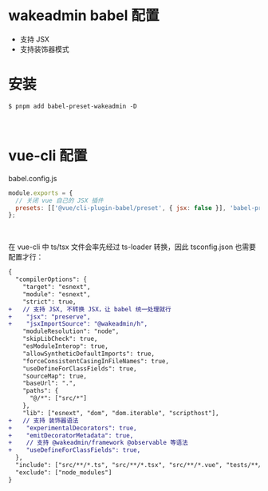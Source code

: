 # wakeadmin babel 配置

- 支持 JSX
- 支持装饰器模式

# 安装

```shell
$ pnpm add babel-preset-wakeadmin -D
```

<br>

# vue-cli 配置

babel.config.js

```js
module.exports = {
  // 关闭 vue 自己的 JSX 插件
  presets: [['@vue/cli-plugin-babel/preset', { jsx: false }], 'babel-preset-wakeadmin'],
};
```

<br>

在 vue-cli 中 ts/tsx 文件会率先经过 ts-loader 转换，因此 tsconfig.json 也需要配置才行：

```diff
{
  "compilerOptions": {
    "target": "esnext",
    "module": "esnext",
    "strict": true,
+   // 支持 JSX, 不转换 JSX，让 babel 统一处理就行
+    "jsx": "preserve",
+    "jsxImportSource": "@wakeadmin/h",
    "moduleResolution": "node",
    "skipLibCheck": true,
    "esModuleInterop": true,
    "allowSyntheticDefaultImports": true,
    "forceConsistentCasingInFileNames": true,
    "useDefineForClassFields": true,
    "sourceMap": true,
    "baseUrl": ".",
    "paths": {
      "@/*": ["src/*"]
    },
    "lib": ["esnext", "dom", "dom.iterable", "scripthost"],
+   // 支持 装饰器语法
+    "experimentalDecorators": true,
+    "emitDecoratorMetadata": true,
+    // 支持 @wakeadmin/framework @observable 等语法
+    "useDefineForClassFields": true,
  },
  "include": ["src/**/*.ts", "src/**/*.tsx", "src/**/*.vue", "tests/**/*.ts", "tests/**/*.tsx"],
  "exclude": ["node_modules"]
}
```
